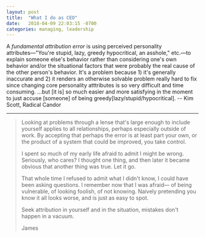 ```yaml
---
layout: post
title:  "What I do as CEO"
date:   2018-04-09 22:03:15 -0700
categories: managing, leadership
---
```

A _fundamental attribution error_ is using perceived personality attributes––"You're stupid, lazy, greedy hypocritical, an asshole," etc.––to explain someone else's behavior rather than considering one's own behavior and/or the situational factors that were probably the real cause of the other person's behavior. It's a problem because 1) it's generally inaccurate and 2) it renders an otherwise solvable problem really hard to fix since changing core personality atttributes is so very difficult and time consuming. ...but [it is] so much easier and more satisfying in the moment to just accuse [someone] of being greedy[lazy/stupid/hypocritical].
-- Kim Scott, Radical Candor

***


>Looking at problems through a lense that's large enough to include yourself applies to all relationships, perhaps especially outside of work. By accepting that perhaps the error is at least part your own, or the product of a system that could be improved, you take control.
>
>I spent so much of my early life afraid to admit I might be wrong. Seriously, who cares? I thought one thing, and then later it became obvious that another thing was true. Let it go.
>
>That whole time I refused to admit what I didn't know, I could have been asking questions. I remember now that I was afraid–– of being vulnerable, of looking foolish, of not knowing. Naively pretending you know it all looks worse, and is just as easy to spot.
>
>Seek attribution in yourself and in the situation, mistakes don't happen in a vacuum.
>
>James